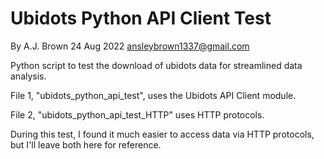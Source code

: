 # Ubidots Python API Client Test
By A.J. Brown
24 Aug 2022
ansleybrown1337@gmail.com

Python script to test the download of ubidots data for streamlined data
analysis.

File 1, "ubidots_python_api_test", uses the Ubidots API Client module.

File 2, "ubidots_python_api_test_HTTP" uses HTTP protocols.

During this test, I found it much easier to access data via HTTP protocols, but
I'll leave both here for reference.

